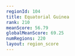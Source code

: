 ```yaml
---
regionId: 104
title: Equatorial Guinea
rank: 210
meanScore: 56.79
globalMeanScore: 69.25
numRegions: 220
layout: region_score
---
```

